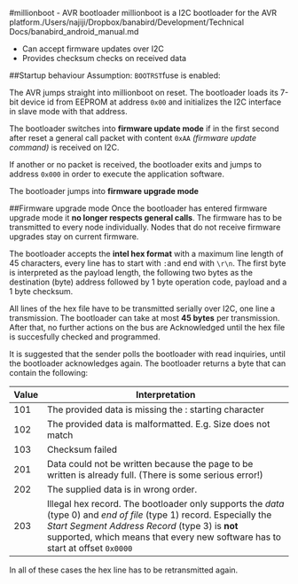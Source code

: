 #millionboot - AVR bootloader
millionboot is a I2C bootloader for the AVR platform./Users/najiji/Dropbox/banabird/Development/Technical Docs/banabird_android_manual.md

* Can accept firmware updates over I2C
* Provides checksum checks on received data


##Startup behaviour
Assumption: `BOOTRST`fuse is enabled:

The AVR jumps straight into millionboot on reset. The bootloader loads its 7-bit device id from EEPROM at address `0x00` and initializes the I2C interface in slave mode with that address.

The bootloader switches into **firmware update mode** if in the first second after reset a general call packet with content `0xAA` *(firmware update command)* is received on I2C.

If another or no packet is received, the bootloader exits and jumps to address `0x000` in order to execute the application software.

The bootloader jumps into **firmware upgrade mode**

##Firmware upgrade mode
Once the bootloader has entered firmware upgrade mode it **no longer respects general calls**. The firmware has to be transmitted to every node individually. Nodes that do not receive firmware upgrades stay on current firmware. 

The bootloader accepts the **intel hex format** with a maximum line length of 45 characters, every line has to start with `:`and end with `\r\n`. The first byte is interpreted as the payload length, the following two bytes as the destination (byte) address followed by 1 byte operation code, payload and a 1 byte checksum.

All lines of the hex file have to be transmitted serially over I2C, one line a transmission. The bootloader can take at most **45 bytes** per transmission.
After that, no further actions on the bus are Acknowledged until the hex file is succesfully checked and programmed.

It is suggested that the sender polls the bootloader with read inquiries, until the bootloader acknowledges again. The bootloader returns a byte that can contain the following:

Value		|Interpretation
----------|-----------------------------------------------------
101			|The provided data is missing the : starting character
102			|The provided data is malformatted. E.g. Size does not match
103			|Checksum failed
201			|Data could not be written because the page to be written is already full. (There is some serious error!)
202			|The supplied data is in wrong order.
203			|Illegal hex record. The bootloader only supports the *data* (type 0) and *end of file* (type 1) record. Especially the *Start Segment Address Record* (type 3) is **not** supported, which means that every new software has to start at offset `0x0000`

In all of these cases the hex line has to be retransmitted again.




